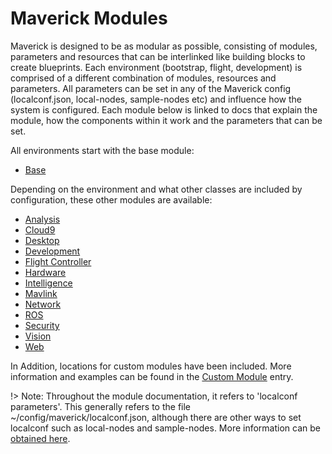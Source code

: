 # Maverick Modules

Maverick is designed to be as modular as possible, consisting of modules, parameters and resources that can be interlinked like building blocks to create blueprints.  Each environment (bootstrap, flight, development) is comprised of a different combination of modules, resources and parameters.  All parameters can be set in any of the Maverick config (localconf.json, local-nodes, sample-nodes etc) and influence how the system is configured.  Each module below is linked to docs that explain the module, how the components within it work and the parameters that can be set.

All environments start with the base module:
- [Base](/modules/base)

Depending on the environment and what other classes are included by configuration, these other modules are available:
  - [Analysis](/modules/analysis)
  - [Cloud9](/modules/cloud9)
  - [Desktop](/modules/desktop)
  - [Development](/modules/dev)
  - [Flight Controller](/modules/fc)
  - [Hardware](/modules/hardware)
  - [Intelligence](/modules/intelligence)
  - [Mavlink](/modules/mavlink)
  - [Network](/modules/network)
  - [ROS](/modules/ros)
  - [Security](/modules/security)
  - [Vision](/modules/vision)
  - [Web](/modules/web)

  In Addition, locations for custom modules have been included.  More information and examples can be found in the [Custom Module](/modules/custom) entry.

!> Note:  Throughout the module documentation, it refers to 'localconf parameters'.  This generally refers to the file ~/config/maverick/localconf.json, although there are other ways to set localconf such as local-nodes and sample-nodes.  More information can be [obtained here](/about#local-configuration).
